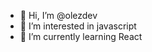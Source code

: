 - 👋 Hi, I’m @olezdev
- 👀 I’m interested in javascript
- 🌱 I’m currently learning React

<!---
olezdev/olezdev is a ✨ special ✨ repository because its `README.md` (this file) appears on your GitHub profile.
You can click the Preview link to take a look at your changes.
--->
